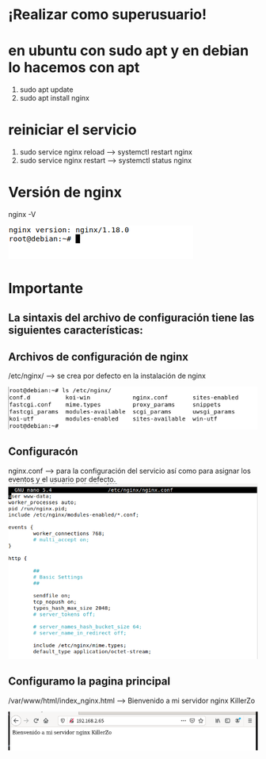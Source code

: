 # ¡Realizar como superusuario!
# en ubuntu con sudo apt y en debian lo hacemos con apt
  1. sudo apt update
  2. sudo apt install nginx
  # reiniciar el servicio
  1.  sudo service nginx reload --> systemctl restart nginx
  2.  sudo service nginx restart --> systemctl status nginx
# Versión de nginx
nginx -V

![img](https://github.com/abarcajoel/nginx/blob/main/img/version.PNG)
# Importante
## La sintaxis del archivo de configuración tiene las siguientes características:

## Archivos de configuración de nginx
/etc/nginx/ --> se crea por defecto en la instalación de nginx

![img](https://github.com/abarcajoel/nginx/blob/main/img/archivos_nginx.PNG)
## Configuracón 
nginx.conf --> para la configuración del servicio así como para asignar los eventos y el usuario por  defecto.
![img](https://github.com/abarcajoel/nginx/blob/main/img/nginx_conf.PNG)
## Configuramo la pagina principal
/var/www/html/index_nginx.html --> Bienvenido a mi servidor nginx KillerZo

![img](https://github.com/abarcajoel/nginx/blob/main/img/en_navegador.PNG)
